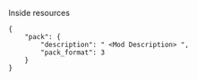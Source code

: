 Inside resources
```
{  
    "pack": {  
        "description": " <Mod Description> ",  
        "pack_format": 3  
    }  
}
```